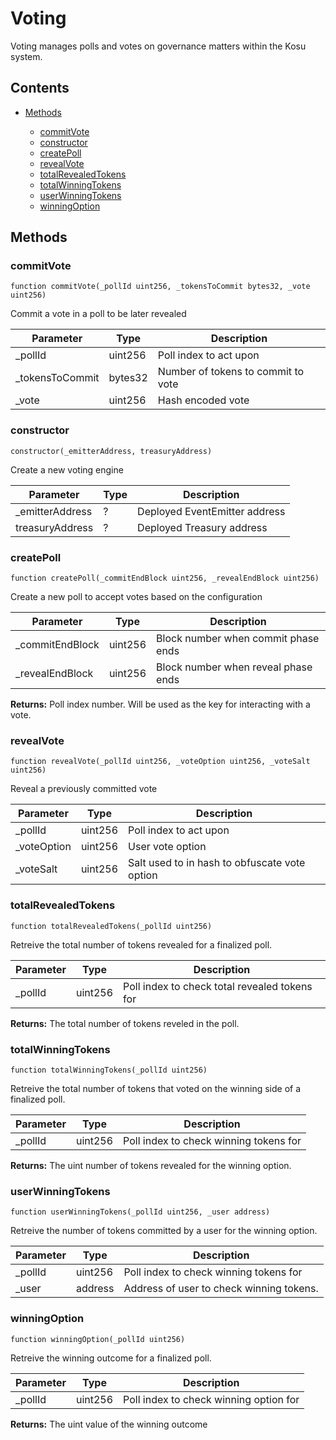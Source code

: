 # Voting


Voting manages polls and votes on governance matters within the Kosu system.

## Contents


 - [Methods](undefined)
    
     - [commitVote](#commitVote)
     - [constructor](#constructor)
     - [createPoll](#createPoll)
     - [revealVote](#revealVote)
     - [totalRevealedTokens](#totalRevealedTokens)
     - [totalWinningTokens](#totalWinningTokens)
     - [userWinningTokens](#userWinningTokens)
     - [winningOption](#winningOption)
    

## Methods

### commitVote

```solidity
function commitVote(_pollId uint256, _tokensToCommit bytes32, _vote uint256)
```


Commit a vote in a poll to be later revealed

Parameter | Type | Description
--- | --- | ---
_pollId | uint256 | Poll index to act upon
_tokensToCommit | bytes32 | Number of tokens to commit to vote
_vote | uint256 | Hash encoded vote

### constructor

```solidity
constructor(_emitterAddress, treasuryAddress)
```


Create a new voting engine

Parameter | Type | Description
--- | --- | ---
_emitterAddress | ? | Deployed EventEmitter address
treasuryAddress | ? | Deployed Treasury address

### createPoll

```solidity
function createPoll(_commitEndBlock uint256, _revealEndBlock uint256)
```


Create a new poll to accept votes based on the configuration

Parameter | Type | Description
--- | --- | ---
_commitEndBlock | uint256 | Block number when commit phase ends
_revealEndBlock | uint256 | Block number when reveal phase ends


**Returns:** Poll index number. Will be used as the key for interacting with a vote.

### revealVote

```solidity
function revealVote(_pollId uint256, _voteOption uint256, _voteSalt uint256)
```


Reveal a previously committed vote

Parameter | Type | Description
--- | --- | ---
_pollId | uint256 | Poll index to act upon
_voteOption | uint256 | User vote option
_voteSalt | uint256 | Salt used to in hash to obfuscate vote option

### totalRevealedTokens

```solidity
function totalRevealedTokens(_pollId uint256)
```


Retreive the total number of tokens revealed for a finalized poll.

Parameter | Type | Description
--- | --- | ---
_pollId | uint256 | Poll index to check total revealed tokens for


**Returns:** The total number of tokens reveled in the poll.

### totalWinningTokens

```solidity
function totalWinningTokens(_pollId uint256)
```


Retreive the total number of tokens that voted on the winning side of a finalized poll.

Parameter | Type | Description
--- | --- | ---
_pollId | uint256 | Poll index to check winning tokens for


**Returns:** The uint number of tokens revealed for the winning option.

### userWinningTokens

```solidity
function userWinningTokens(_pollId uint256, _user address)
```


Retreive the number of tokens committed by a user for the winning option.

Parameter | Type | Description
--- | --- | ---
_pollId | uint256 | Poll index to check winning tokens for
_user | address | Address of user to check winning tokens.

### winningOption

```solidity
function winningOption(_pollId uint256)
```


Retreive the winning outcome for a finalized poll.

Parameter | Type | Description
--- | --- | ---
_pollId | uint256 | Poll index to check winning option for


**Returns:** The uint value of the winning outcome

